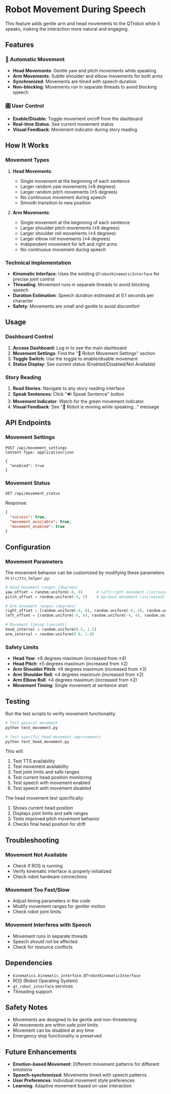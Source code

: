 # Robot Movement During Speech

This feature adds gentle arm and head movements to the QTrobot while it speaks, making the interaction more natural and engaging.

## Features

### 🤖 Automatic Movement
- **Head Movements**: Gentle yaw and pitch movements while speaking
- **Arm Movements**: Subtle shoulder and elbow movements for both arms
- **Synchronized**: Movements are timed with speech duration
- **Non-blocking**: Movements run in separate threads to avoid blocking speech

### 🎛️ User Control
- **Enable/Disable**: Toggle movement on/off from the dashboard
- **Real-time Status**: See current movement status
- **Visual Feedback**: Movement indicator during story reading

## How It Works

### Movement Types

1. **Head Movements**:
   - Single movement at the beginning of each sentence
   - Larger random yaw movements (±8 degrees)
   - Larger random pitch movements (±5 degrees)
   - No continuous movement during speech
   - Smooth transition to new position

2. **Arm Movements**:
   - Single movement at the beginning of each sentence
   - Larger shoulder pitch movements (±6 degrees)
   - Larger shoulder roll movements (±4 degrees)
   - Larger elbow roll movements (±4 degrees)
   - Independent movement for left and right arms
   - No continuous movement during speech

### Technical Implementation

- **Kinematic Interface**: Uses the existing `QTrobotKinematicInterface` for precise joint control
- **Threading**: Movement runs in separate threads to avoid blocking speech
- **Duration Estimation**: Speech duration estimated at 0.1 seconds per character
- **Safety**: Movements are small and gentle to avoid discomfort

## Usage

### Dashboard Control

1. **Access Dashboard**: Log in to see the main dashboard
2. **Movement Settings**: Find the "🤖 Robot Movement Settings" section
3. **Toggle Switch**: Use the toggle to enable/disable movement
4. **Status Display**: See current status (Enabled/Disabled/Not Available)

### Story Reading

1. **Read Stories**: Navigate to any story reading interface
2. **Speak Sentences**: Click "🔊 Speak Sentence" button
3. **Movement Indicator**: Watch for the green movement indicator
4. **Visual Feedback**: See "🤖 Robot is moving while speaking..." message

## API Endpoints

### Movement Settings
```http
POST /api/movement_settings
Content-Type: application/json

{
  "enabled": true
}
```

### Movement Status
```http
GET /api/movement_status
```

Response:
```json
{
  "success": true,
  "movement_available": true,
  "movement_enabled": true
}
```

## Configuration

### Movement Parameters

The movement behavior can be customized by modifying these parameters in `src/tts_helper.py`:

```python
# Head movement ranges (degrees)
yaw_offset = random.uniform(-8, 8)      # Left/right movement (increased)
pitch_offset = random.uniform(-5, 5)    # Up/down movement (increased)

# Arm movement ranges (degrees)
right_offset = [random.uniform(-6, 6), random.uniform(-4, 4), random.uniform(-4, 4)]
left_offset = [random.uniform(-6, 6), random.uniform(-4, 4), random.uniform(-4, 4)]

# Movement timing (seconds)
head_interval = random.uniform(0.5, 1.5)
arm_interval = random.uniform(0.8, 2.0)
```

### Safety Limits

- **Head Yaw**: ±8 degrees maximum (increased from ±4)
- **Head Pitch**: ±5 degrees maximum (increased from ±2)
- **Arm Shoulder Pitch**: ±6 degrees maximum (increased from ±3)
- **Arm Shoulder Roll**: ±4 degrees maximum (increased from ±2)
- **Arm Elbow Roll**: ±4 degrees maximum (increased from ±2)
- **Movement Timing**: Single movement at sentence start

## Testing

Run the test scripts to verify movement functionality:

```bash
# Test general movement
python test_movement.py

# Test specific head movement improvements
python test_head_movement.py
```

This will:
1. Test TTS availability
2. Test movement availability
3. Test joint limits and safe ranges
4. Test current head position monitoring
5. Test speech with movement enabled
6. Test speech with movement disabled

The head movement test specifically:
1. Shows current head position
2. Displays joint limits and safe ranges
3. Tests improved pitch movement behavior
4. Checks final head position for drift

## Troubleshooting

### Movement Not Available
- Check if ROS is running
- Verify kinematic interface is properly initialized
- Check robot hardware connections

### Movement Too Fast/Slow
- Adjust timing parameters in the code
- Modify movement ranges for gentler motion
- Check robot joint limits

### Movement Interferes with Speech
- Movement runs in separate threads
- Speech should not be affected
- Check for resource conflicts

## Dependencies

- `kinematics.kinematic_interface.QTrobotKinematicInterface`
- ROS (Robot Operating System)
- `qt_robot_interface` services
- Threading support

## Safety Notes

- Movements are designed to be gentle and non-threatening
- All movements are within safe joint limits
- Movement can be disabled at any time
- Emergency stop functionality is preserved

## Future Enhancements

- **Emotion-based Movement**: Different movement patterns for different emotions
- **Speech-synchronized**: Movements timed with speech patterns
- **User Preferences**: Individual movement style preferences
- **Learning**: Adaptive movement based on user interaction 